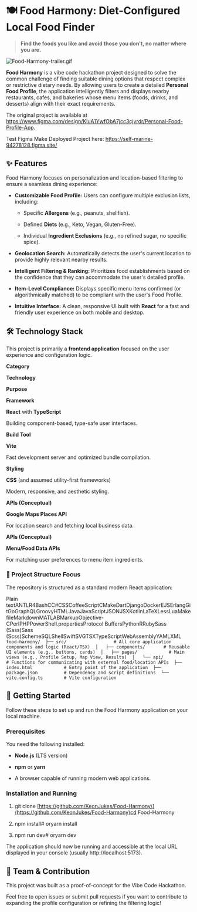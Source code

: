 🍽️ Food Harmony: Diet-Configured Local Food Finder
===================================================

> **Find the foods you like and avoid those you don't, no matter where you are.**

![Food-Harmony-trailer.gif](https://github.com/KeonJukes/Food-Harmony/blob/main/trailer-food-harmony.gif)

**Food Harmony** is a vibe code hackathon project designed to solve the common challenge of finding suitable dining options that respect complex or restrictive dietary needs. By allowing users to create a detailed **Personal Food Profile**, the application intelligently filters and displays nearby restaurants, cafes, and bakeries whose menu items (foods, drinks, and desserts) align with their exact requirements.

 The original project is available at https://www.figma.com/design/KluA1YwfObA7jcc3cjvrdr/Personal-Food-Profile-App.

 Test Figma Make Deployed Project here: https://self-marine-94278128.figma.site/

✨ Features
----------

Food Harmony focuses on personalization and location-based filtering to ensure a seamless dining experience:

*   **Customizable Food Profile:** Users can configure multiple exclusion lists, including:
    
    *   Specific **Allergens** (e.g., peanuts, shellfish).
        
    *   Defined **Diets** (e.g., Keto, Vegan, Gluten-Free).
        
    *   Individual **Ingredient Exclusions** (e.g., no refined sugar, no specific spice).
        
*   **Geolocation Search:** Automatically detects the user's current location to provide highly relevant nearby results.
    
*   **Intelligent Filtering & Ranking:** Prioritizes food establishments based on the confidence that they can accommodate the user's detailed profile.
    
*   **Item-Level Compliance:** Displays specific menu items confirmed (or algorithmically matched) to be compliant with the user's Food Profile.
    
*   **Intuitive Interface:** A clean, responsive UI built with **React** for a fast and friendly user experience on both mobile and desktop.
    

🛠️ Technology Stack
--------------------

This project is primarily a **frontend application** focused on the user experience and configuration logic.

**Category**

**Technology**

**Purpose**

**Framework**

**React** with **TypeScript**

Building component-based, type-safe user interfaces.

**Build Tool**

**Vite**

Fast development server and optimized bundle compilation.

**Styling**

**CSS** (and assumed utility-first frameworks)

Modern, responsive, and aesthetic styling.

**APIs (Conceptual)**

**Google Maps Places API**

For location search and fetching local business data.

**APIs (Conceptual)**

**Menu/Food Data APIs**

For matching user preferences to menu item ingredients.

### 📂 Project Structure Focus

The repository is structured as a standard modern React application:

Plain textANTLR4BashCC#CSSCoffeeScriptCMakeDartDjangoDockerEJSErlangGitGoGraphQLGroovyHTMLJavaJavaScriptJSONJSXKotlinLaTeXLessLuaMakefileMarkdownMATLABMarkupObjective-CPerlPHPPowerShell.propertiesProtocol BuffersPythonRRubySass (Sass)Sass (Scss)SchemeSQLShellSwiftSVGTSXTypeScriptWebAssemblyYAMLXML`   food-harmony/  ├── src/                  # All core application components and logic (React/TSX)  │   ├── components/       # Reusable UI elements (e.g., buttons, cards)  │   ├── pages/            # Main views (e.g., Profile Setup, Map View, Results)  │   └── api/              # Functions for communicating with external food/location APIs  ├── index.html            # Entry point of the application  ├── package.json          # Dependency and script definitions  └── vite.config.ts        # Vite configuration   `

🚀 Getting Started
------------------

Follow these steps to set up and run the Food Harmony application on your local machine.

### Prerequisites

You need the following installed:

*   **Node.js** (LTS version)
    
*   **npm** or **yarn**
    
*   A browser capable of running modern web applications.
    

### Installation and Running

1.  git clone \[https://github.com/KeonJukes/Food-Harmony\](https://github.com/KeonJukes/Food-Harmony)cd Food-Harmony
    
2.  npm install# oryarn install
    
3.  npm run dev# oryarn dev
    

The application should now be running and accessible at the local URL displayed in your console (usually http://localhost:5173).

👥 Team & Contribution
----------------------

This project was built as a proof-of-concept for the Vibe Code Hackathon.

Feel free to open issues or submit pull requests if you want to contribute to expanding the profile configuration or refining the filtering logic!
